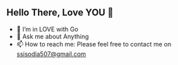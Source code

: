 ## Hello There, Love YOU 👋


- 🔭 I’m in LOVE with Go
- 💬 Ask me about Anything
- 📫 How to reach me: Please feel free to contact me on ssisodia507@gmail.com
